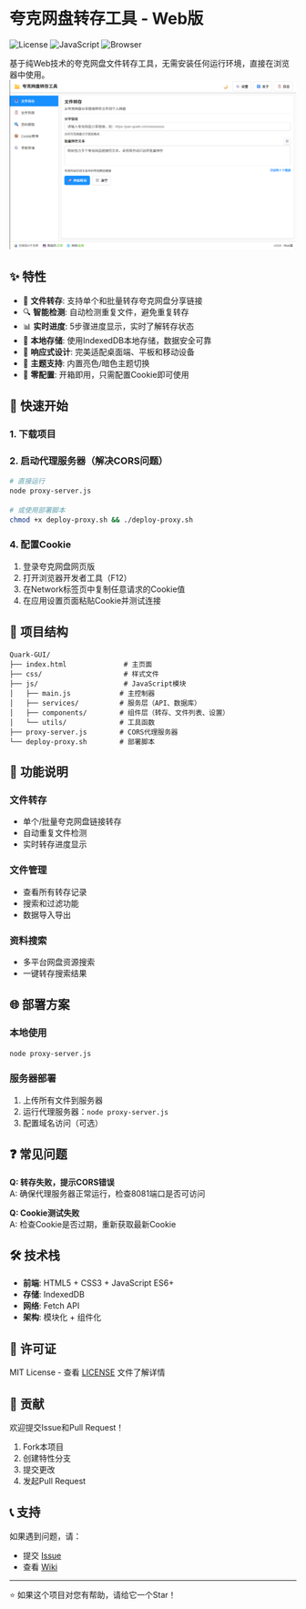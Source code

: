 # 夸克网盘转存工具 - Web版

![License](https://img.shields.io/badge/license-MIT-blue.svg)
![JavaScript](https://img.shields.io/badge/javascript-ES6+-yellow.svg)
![Browser](https://img.shields.io/badge/browser-Chrome%20%7C%20Firefox%20%7C%20Safari-green.svg)

基于纯Web技术的夸克网盘文件转存工具，无需安装任何运行环境，直接在浏览器中使用。
![展示](9b5075c9eee7bbf46789ddb330f86d34.png)

## ✨ 特性

- 🚀 **文件转存**: 支持单个和批量转存夸克网盘分享链接
- 🔍 **智能检测**: 自动检测重复文件，避免重复转存  
- 📊 **实时进度**: 5步骤进度显示，实时了解转存状态
- 💾 **本地存储**: 使用IndexedDB本地存储，数据安全可靠
- 📱 **响应式设计**: 完美适配桌面端、平板和移动设备
- 🎨 **主题支持**: 内置亮色/暗色主题切换
- 🔧 **零配置**: 开箱即用，只需配置Cookie即可使用

## 🚀 快速开始

### 1. 下载项目



### 2. 启动代理服务器（解决CORS问题）

```bash
# 直接运行
node proxy-server.js

# 或使用部署脚本
chmod +x deploy-proxy.sh && ./deploy-proxy.sh
```

### 4. 配置Cookie

1. 登录夸克网盘网页版
2. 打开浏览器开发者工具（F12）
3. 在Network标签页中复制任意请求的Cookie值
4. 在应用设置页面粘贴Cookie并测试连接

## 📁 项目结构

```
Quark-GUI/
├── index.html              # 主页面
├── css/                    # 样式文件
├── js/                     # JavaScript模块
│   ├── main.js            # 主控制器
│   ├── services/          # 服务层（API、数据库）
│   ├── components/        # 组件层（转存、文件列表、设置）
│   └── utils/             # 工具函数
├── proxy-server.js        # CORS代理服务器
└── deploy-proxy.sh        # 部署脚本
```

## 🔧 功能说明

### 文件转存

- 单个/批量夸克网盘链接转存
- 自动重复文件检测
- 实时转存进度显示

### 文件管理  

- 查看所有转存记录
- 搜索和过滤功能
- 数据导入导出

### 资料搜索

- 多平台网盘资源搜索
- 一键转存搜索结果

## 🌐 部署方案

### 本地使用

```bash
node proxy-server.js
```

### 服务器部署

1. 上传所有文件到服务器
2. 运行代理服务器：`node proxy-server.js`
3. 配置域名访问（可选）


## ❓ 常见问题

**Q: 转存失败，提示CORS错误**  
A: 确保代理服务器正常运行，检查8081端口是否可访问

**Q: Cookie测试失败**  
A: 检查Cookie是否过期，重新获取最新Cookie

## 🛠️ 技术栈

- **前端**: HTML5 + CSS3 + JavaScript ES6+
- **存储**: IndexedDB
- **网络**: Fetch API
- **架构**: 模块化 + 组件化

## 📄 许可证

MIT License - 查看 [LICENSE](LICENSE) 文件了解详情

## 🤝 贡献

欢迎提交Issue和Pull Request！

1. Fork本项目
2. 创建特性分支
3. 提交更改
4. 发起Pull Request

## 📞 支持

如果遇到问题，请：

- 提交 [Issue](https://github.com/your-username/Quark-GUI/issues)
- 查看 [Wiki](https://github.com/your-username/Quark-GUI/wiki)

---

⭐ 如果这个项目对您有帮助，请给它一个Star！
